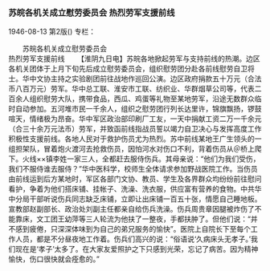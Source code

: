 ### 苏皖各机关成立慰劳委员会  热烈劳军支援前线

1946-08-13
第2版()
专栏：

　　苏皖各机关成立慰劳委员会            
    热烈劳军支援前线
　　【淮阴九日电】苏皖各地掀起劳军与支持前线的热潮。边区各机关团体于上月下旬先后成立慰劳委员会，组织慰劳团分赴各前线慰劳自卫将士。华中文协主持之实验剧团前往战地作巡回公演。边区政府捐款五十万元（合法币八百万元）劳军。华中总工联、淮安市工联、纺织业、华群烟草公司等，代表二百余人组织慰劳大队，携带食品，西瓜、鸡蛋等礼物至某地劳军，沿途无数群众临时自动参加。五河堆市民一千余人，组织之慰劳团行列长达里许，锦旗飘扬，锣鼓喧天，情绪极为昂奋。华中军区政治部印刷厂工友，一天中捐献工资二万一千余元（合三十余万元法币）劳军，并致函前线指战员誓以竭力自卫决心与发挥高度工作积极性支援前线。各地人民对于救护伤员尤为热烈。苏中前线某地王广生领头的一组担架队，冒着炮火渡河去抢救伤员，因怕河水对伤口不利，背着伤员从＠桥上爬下。火线××镇李姓一家三人，全都赶去服侍伤兵。其母亲说：“他们为我们受伤，我们不服侍谁去服侍？”华中医科学，校师生全体请求参加野战医院工作。当伤员由前线运到后方某地时，军区各部门文协、教员、学生及各界群众均纷纷前往慰问看护，争着为他们搭床铺、挂帐子、洗澡、洗衣服，供应富有营养的食物。中共华中分局干部听说伤兵同志缺乏床铺，立即让出床铺一百五十张，情愿自己睡地板。宣教部赵副部长、政治处刘副主任都亲自给伤兵洗澡。伤兵周贵章因腿被炸伤了不能靠床，文工团王幼萍等三人轮流为他扶了一整夜，手都扶肿了。但他们说：“并不感到疲倦，只深深体味到为自己的弟兄服务的愉快”。医院上自院长下至每个工作人员，都是不分昼夜地工作着。伤兵们高兴的说：“俗语说‘久病床头无孝子。’我们现在是‘孝子’太多了。在大家友爱照护之下只感到光荣，忘记了病苦。因为精神愉快，伤口很快就会痊愈的。”
